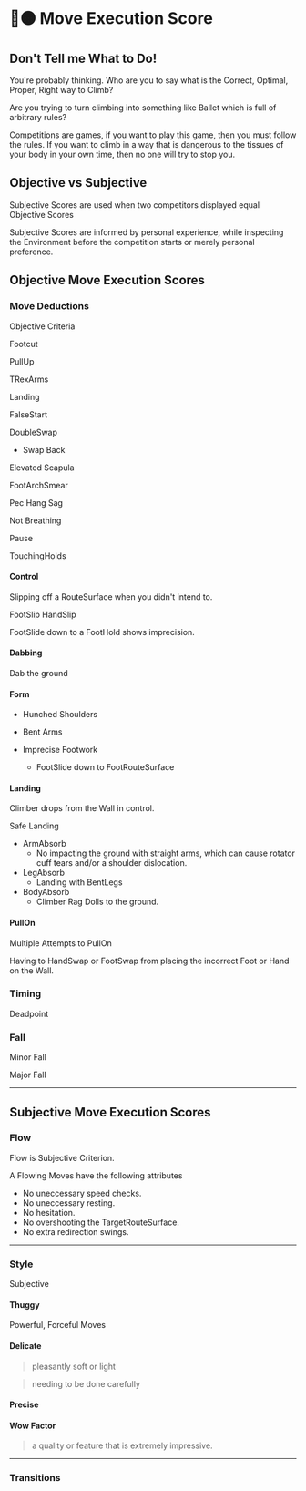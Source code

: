 # 🔷🟠 Move Execution Score

## Don't Tell me What to Do!

You're probably thinking. Who are you to say what is the Correct, Optimal, Proper, Right way to Climb?

Are you trying to turn climbing into something like Ballet which is full of arbitrary rules?

Competitions are games, if you want to play this game, then you must follow the rules. If you want to climb in a way that is dangerous to the tissues of your body in your own time, then no one will try to stop you.

## Objective vs Subjective

Subjective Scores are used when two competitors displayed equal Objective Scores

Subjective Scores are informed by personal experience, while inspecting the Environment before the competition starts or merely personal preference.

## Objective Move Execution Scores

### Move Deductions

Objective Criteria

Footcut

PullUp

TRexArms

Landing

FalseStart

DoubleSwap

- Swap Back

Elevated Scapula

FootArchSmear

Pec Hang Sag

Not Breathing

Pause

TouchingHolds

#### Control

Slipping off a RouteSurface when you didn't intend to.

FootSlip
HandSlip

FootSlide down to a FootHold shows imprecision.

#### Dabbing

Dab the ground

#### Form

- Hunched Shoulders

- Bent Arms

- Imprecise Footwork
    - FootSlide down to FootRouteSurface

#### Landing

Climber drops from the Wall in control.

Safe Landing

- ArmAbsorb
    - No impacting the ground with straight arms, which can cause rotator cuff tears and/or a shoulder dislocation.
- LegAbsorb
    - Landing with BentLegs
- BodyAbsorb
    - Climber Rag Dolls to the ground.

#### PullOn

Multiple Attempts to PullOn

Having to HandSwap or FootSwap from placing the incorrect Foot or Hand on the Wall.

### Timing

Deadpoint

### Fall

Minor Fall

Major Fall

-----------------------------------------------------------------------------------------------------

## Subjective Move Execution Scores

### Flow

Flow is Subjective Criterion.

A Flowing Moves have the following attributes

- No uneccessary speed checks.
- No uneccessary resting.
- No hesitation.
- No overshooting the TargetRouteSurface.
- No extra redirection swings.

-----------------------------------------------------------------------------------------------------

### Style

Subjective

#### Thuggy

Powerful, Forceful Moves

#### Delicate

> pleasantly soft or light

> needing to be done carefully

#### Precise

#### Wow Factor

> a quality or feature that is extremely impressive.
-----------------------------------------------------------------------------------------------------

### Transitions

